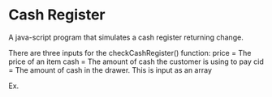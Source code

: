 # Cash Register
A java-script program that simulates a cash register returning change.

There are three inputs for the checkCashRegister() function:
price = The price of an item
cash = The amount of cash the customer is using to pay
cid = The amount of cash in the drawer. This is input as an array

Ex.

